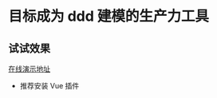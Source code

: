 # 目标成为 ddd 建模的生产力工具

## 试试效果

<a href="https://stackblitz.com/~/github.com/ddd-tool/vue-domain-ui?file=src/views/design.ts" target="_blank">在线演示地址</a>

- 推荐安装 Vue 插件
